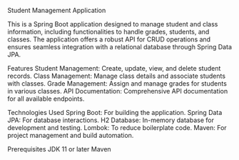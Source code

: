 Student Management Application

This is a Spring Boot application designed to manage student and class information, including functionalities to handle grades, students, and classes. The application offers a robust API for CRUD operations and ensures seamless integration with a relational database through Spring Data JPA.

Features
Student Management: Create, update, view, and delete student records.
Class Management: Manage class details and associate students with classes.
Grade Management: Assign and manage grades for students in various classes.
API Documentation: Comprehensive API documentation for all available endpoints.

Technologies Used
Spring Boot: For building the application.
Spring Data JPA: For database interactions.
H2 Database: In-memory database for development and testing.
Lombok: To reduce boilerplate code.
Maven: For project management and build automation.


Prerequisites
JDK 11 or later
Maven
